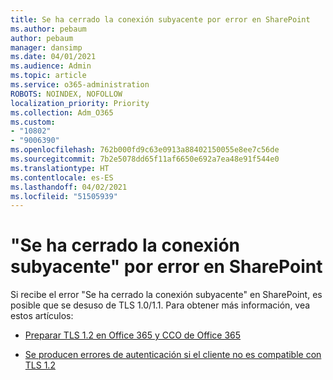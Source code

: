 ```yaml
---
title: Se ha cerrado la conexión subyacente por error en SharePoint
ms.author: pebaum
author: pebaum
manager: dansimp
ms.date: 04/01/2021
ms.audience: Admin
ms.topic: article
ms.service: o365-administration
ROBOTS: NOINDEX, NOFOLLOW
localization_priority: Priority
ms.collection: Adm_O365
ms.custom:
- "10802"
- "9006390"
ms.openlocfilehash: 762b000fd9c63e0913a88402150055e8ee7c56de
ms.sourcegitcommit: 7b2e5078dd65f11af6650e692a7ea48e91f544e0
ms.translationtype: HT
ms.contentlocale: es-ES
ms.lasthandoff: 04/02/2021
ms.locfileid: "51505939"
---
```

# <a name="the-underlying-connection-was-closed-error-in-sharepoint"></a>"Se ha cerrado la conexión subyacente" por error en SharePoint

Si recibe el error "Se ha cerrado la conexión subyacente" en SharePoint, es posible que se desuso de TLS 1.0/1.1. Para obtener más información, vea estos artículos:

- [Preparar TLS 1.2 en Office 365 y CCO de Office 365](https://docs.microsoft.com/microsoft-365/compliance/prepare-tls-1.2-in-office-365?view=o365-worldwide)

- [Se producen errores de autenticación si el cliente no es compatible con TLS 1.2](https://review.docs.microsoft.com/sharepoint/troubleshoot/administration/authentication-errors-tls12-support)